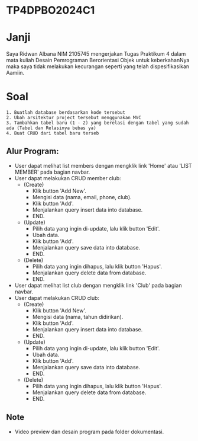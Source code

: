 # TP4DPBO2024C1
# Janji
Saya Ridwan Albana NIM 2105745 mengerjakan Tugas Praktikum 4 dalam mata kuliah Desain Pemrograman Berorientasi Objek untuk keberkahanNya maka saya tidak melakukan kecurangan seperti yang telah dispesifikasikan Aamiin.
# Soal
    1. Buatlah database berdasarkan kode tersebut
    2. Ubah arsitektur project tersebut menggunakan MVC
    3. Tambahkan tabel baru (1 - 2) yang berelasi dengan tabel yang sudah ada (Tabel dan Relasinya bebas ya)
    4. Buat CRUD dari tabel baru terseb
## Alur Program:
- User dapat melihat list members dengan mengklik link 'Home' atau 'LIST MEMBER' pada bagian navbar.
- User dapat melakukan CRUD member club:
  - (Create)
    - Klik button 'Add New'.
    - Mengisi data (nama, email, phone, club).
    - Klik button 'Add'.
    - Menjalankan query insert data into database.
    - END.
  - (Update)
    - Pilih data yang ingin di-update, lalu klik button 'Edit'.
    - Ubah data.
    - Klik button 'Add'.
    - Menjalankan query save data into database.
    - END.
  - (Delete)
    - Pilih data yang ingin dihapus, lalu klik button 'Hapus'.
    - Menjalankan query delete data from database.
    - END.
- User dapat melihat list club dengan mengklik link 'Club' pada bagian navbar.
- User dapat melakukan CRUD club:
  - (Create)
    - Klik button 'Add New'.
    - Mengisi data (nama, tahun didirikan).
    - Klik button 'Add'.
    - Menjalankan query insert data into database.
    - END.
  - (Update)
    - Pilih data yang ingin di-update, lalu klik button 'Edit'.
    - Ubah data.
    - Klik button 'Add'.
    - Menjalankan query save data into database.
    - END.
  - (Delete)
    - Pilih data yang ingin dihapus, lalu klik button 'Hapus'.
    - Menjalankan query delete data from database.
    - END.
## Note
- Video preview dan desain program pada folder dokumentasi.
